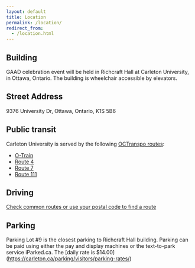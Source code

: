 ```yaml
---
layout: default
title: Location
permalink: /location/
redirect_from:
  - /location.html
---
```


## Building

GAAD celebration event will be held in Richcraft Hall at Carleton University, in Ottawa, Ontario.
The building is wheelchair accessible by elevators.

## Street Address

9376 University Dr, Ottawa, Ontario, K1S 5B6

## Public transit

Carleton University is served by the following [OCTranspo routes](http://www.octranspo1.com/splash):

 - [O-Train](http://www.octranspo1.com/routes?lang=en&date=20141206&rte=O-Train)
 - [Route 4](http://www.octranspo1.com/routes?lang=en&date=20141206&rte=4)
 - [Route 7](http://www.octranspo1.com/routes?lang=en&date=20141206&rte=7)
 - [Route 111](http://www.octranspo1.com/routes?lang=en&date=20141206&rte=111)

## Driving

[Check common routes or use your postal code to find a route](http://carleton.ca/campus/directions/)

## Parking

Parking Lot #9 is the closest parking to Richcraft Hall building. 
Parking can be paid using either the pay and display machines or the text-to-park service iParked.ca. The [daily rate is $14.00] (https://carleton.ca/parking/visitors/parking-rates/)